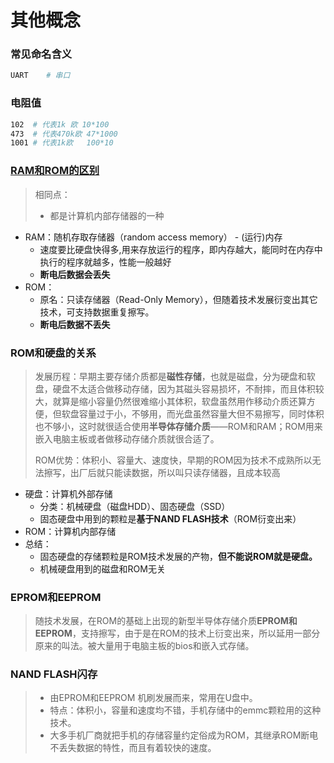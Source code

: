 # 其他概念

### 常见命名含义

```sh
UART 	# 串口

```



### 电阻值

```sh
102  # 代表1k 欧 10*100
473	 # 代表470k欧 47*1000
1001 # 代表1k欧   100*10
```





### [RAM和ROM的区别](https://zhuanlan.zhihu.com/p/88202063)

> 相同点：
>
> - 都是计算机内部存储器的一种

- RAM：随机存取存储器（random access memory） -  (运行)内存
  - 速度要比硬盘快得多,用来存放运行的程序，即内存越大，能同时在内存中执行的程序就越多，性能一般越好
  - **断电后数据会丢失**
- ROM：
  - 原名：只读存储器（Read-Only Memory），但随着技术发展衍变出其它技术，可支持数据重复擦写。
  - **断电后数据不丢失**



### ROM和硬盘的关系

> 发展历程：早期主要存储介质都是**磁性存储**，也就是磁盘，分为硬盘和软盘，硬盘不太适合做移动存储，因为其磁头容易损坏，不耐摔，而且体积较大，就算是缩小容量仍然很难缩小其体积，软盘虽然用作移动介质还算方便，但软盘容量过于小，不够用，而光盘虽然容量大但不易擦写，同时体积也不够小，这时就很适合使用**半导体存储介质**——ROM和RAM；ROM用来嵌入电脑主板或者做移动存储介质就很合适了。
>
> ROM优势：体积小、容量大、速度快，早期的ROM因为技术不成熟所以无法擦写，出厂后就只能读数据，所以叫只读存储器，且成本较高

- 硬盘：计算机外部存储
  - 分类：机械硬盘（磁盘HDD）、固态硬盘（SSD）
  - 固态硬盘中用到的颗粒是**基于NAND FLASH技术**（ROM衍变出来）
- ROM：计算机内部存储
- 总结：
  - 固态硬盘的存储颗粒是ROM技术发展的产物，**但不能说ROM就是硬盘。**
  - 机械硬盘用到的磁盘和ROM无关







### EPROM和EEPROM

> 随技术发展，在ROM的基础上出现的新型半导体存储介质**EPROM和EEPROM**，支持擦写，由于是在ROM的技术上衍变出来，所以延用一部分原来的叫法。被大量用于电脑主板的bios和嵌入式存储。



### NAND FLASH闪存

> - 由EPROM和EEPROM 机刷发展而来，常用在U盘中。
> - 特点：体积小，容量和速度均不错，手机存储中的emmc颗粒用的这种技术。
> - 大多手机厂商就把手机的存储容量约定俗成为ROM，其继承ROM断电不丢失数据的特性，而且有着较快的速度。

